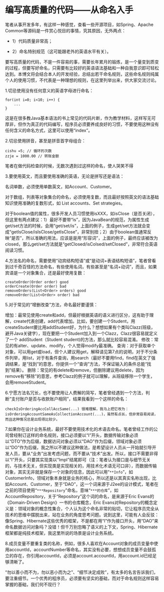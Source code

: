 编写高质量的代码——从命名入手
=======================

笔者从事开发多年，有这样一种感觉，查看一些开源项目，如Spring、Apache Common等源码是一件赏心悦目的事情，究其原因，无外两点：

* 1）代码质量非常高；

* 2）命名特别规范（这可能跟老外的英语水平有关）。

要写高质量的代码，不是一件容易的事，需要长年累月的锻炼，是一个量变到质变的过程，但要写好命名，只需要有比较好的英语语法基础和一种自我意识即可轻松达到。本博文将会结合本人的开发经验，总结出若干命名规则，这些命名规则纯属个人的使用习惯，不代表是一种理想的规则，在这里列举出来，供大家交流讨论。

1.切忌使用没有任何意义的英语字母进行命名：

    for(int i=0; i<10; i++) {
        ...
    }

这是在很多教Java基本语法的书上常见的代码片断，作为教学材料，这样写无可厚非，但作为真正的代码编写，程序员必须要养成良好的习惯，不要使用这种没有任何含义的命名方式，这里可以使用“index”。


2.切忌使用拼音，甚至是拼音首字母组合：

    cishu =5; // 循环的次数
    zzje = 1000.00 // 转账金额

笔者在做代码检查的时候，无数次遇到过这样的命名，使人哭笑不得

3.要使用英文，而且要使用准确的英语，无论是拼写还是语法：

名词单数，必须使用单数英文，如Account、Customer。

对于数组，列表等对象集合的命名，必须使用复数，而且最好按照英文的语法基础知识使用准确的复数形式，如 List<Account> accounts、Set<Strategy> strategies。

对于boolean值的属性，很多开发人员习惯使用isXXX，如isClose（是否关闭），但这里有两点建议：1）最好不要带“is”，因为JavaBean的规范，为属性生成get/set方法的时候，会用“get/set/is”，上面的例子，生成get/set方法就会变成“getIsClose/isIsClose/getIsClose”，非常别扭；2）由于boolean值通常反映“是否”，所以准确的用法，应该是是用“形容词”，上面的例子，最终应该被改为 closed，那么get/set方法就是“getClosed/isColsed/setClosed”，非常符合英语阅读习惯。

4.方法名的命名，需要使用“动宾结构短语”或“是动词+表语结构短语”，笔者曾看到过千奇百怪的方法命名，有些使用名词，有些甚至是“名词+动词”，而且，如果宾语是一个对象集合，还是最好使用复数：

    createOrder(Order order) good
    orderCreate(Order order) bad
    removeOrders(List<Order> orders) good
    removeOrder(List<Order> order) bad

5.对于常见的“增删改查”方法，命名最好要谨慎：

增加：最常见使用create和add，但最好根据英语的语义进行区分，这有助于理解，create代表创建，add代表增加。比如，要创建一个Student，用createStudent要比用addStudent好，为什么？想想如果有个类叫Clazz(班级，避开Java关键字），现在要把一个Student加入到一个Clazz，Clazz很容易就定义了一个 addStudent（Student student)的方法，那么就比较容易混淆。
修改：常见的有alter、update、modify，个人觉得modify最准确。
查询：对于获取单个对象，可以用get或load，但个人建议用get，解释请见第7点的说明，对于不分条件列举，用list，对于有条件查询，用search（最好不要用find，find在英文了强调结果，是“找到”的意思，你提供一个“查询”方法，不保证输入的条件总能“找到”结果）。
删除：常见的有delete和remove，但删除建议用delete，因为remove有“移除”的意思，参考Clazz的例子就可以理解，从班级移除一个学生，会用removeStudent。

6.宁愿方法名冗长，也不要使用让人费解的简写，笔者曾经遇到一个方法，判断“支付账户是否与收款账户相同”，结果我看到一个这样的命名：

    checkIsOrderingAccCollAccSame(...) 很难理解，我马上把它改为：
    isOrderingAccountSameAsCollectionAccount(...)，虽然有点长，但非常容易阅读，而且这种情况总是出现得比较少。

7.如果你在设计业务系统，最好不要使用技术化的术语去命名。笔者曾经工作的公司曾经制订这样的命名规则，接口必须要以“I”开头，数据传输对象必须以“DTO”作为后缀，数据访问对象必须以“DAO”作为后缀，领域对象必须以“DO”作为后缀，我之所以不建议这种做法，是希望设计人员从一开始就引导开发人员，要从“业务”出发考虑问题，而不要从“技术”出发。所以，接口不需要非得以“I”开头，只要其实现类以“Impl”结尾即可（注：笔者认为接口是与细节无关的，与技术无关，但实现类是实现相关的，用技术化术语无可口非），而数据传输对象，其实无非就是保存一个对象的信息，因此可以用“`**Info`”，如CustomerInfo，领域对象本身就是业务的核心，所以还是以其真实名称出现，比如Account、Customer，至于“DAO”，这一个词来源于J2ee的设计模式，笔者在之前的项目使用“`***Repository`”命名，意味“`***的仓库`”，如AccountRepository，关于“Repository”这个词的命名，是来源于Eric Evans的《Domain-Driven Design》一书的仓库概念，Eric Evans对Repository的概念定义是：领域对象的概念性集合，个人认为这个命名非常的贴切，它让程序员完全从技术的思维中摆脱出来，站在业务的角度思考问题。说到这里，可能有人会反驳：像Spring、Hibernate这些优秀的框架，不是都在用“I”作为接口开头，用“DAO”来命名数据访问对象吗？没错！但千万别忽略了语义的上下文，Spring、Hibernate框架都是纯技术框架，我这里所说的场景是设计业务系统。

8.成员变量不要重复类的名称，例如，很多人喜欢在Account对象的成员变量中使用accountId，accountNumber等命名，其实没有必要，想想成员变量不会鼓孤立的存在，你引用accountId，必须是account.accountId，用account.id已经足够清晰了。

“勿以善小而不为，勿以恶小而为之”、“细节决定成败”，有太多的名言告诉我们，要注重细节。一个优秀的程序员，必须要有坚实的基础，而对于命名规则这样容易掌握的基础，我们何不现行？
